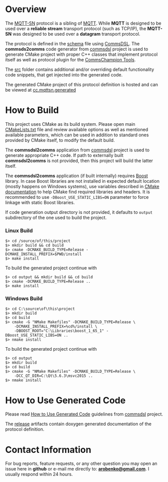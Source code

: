 # Overview
The [MQTT-SN](http://mqtt.org/2013/12/mqtt-for-sensor-networks-mqtt-sn) 
protocol is a sibling of [MQTT](http://mqtt.org). While **MQTT** is designed to be 
used over a **reliable stream** transport protocol (such as TCP/IP), the **MQTT-SN**
was designed to be used over a **datagram** transport protocol.

The protocol is defined in the [schema](dsl/schema.xml)
file using [CommsDSL](https://github.com/arobenko/CommsDSL-Specification).
The **commsds2comms** code generator from [commsdsl](https://github.com/arobenko/commsdsl)
project is used to generate CMake project with proper C++ classes that
implement protocol itself as well as protocol plugin for the
[CommsChampion Tools](https://github.com/arobenko/comms_champion#commschampion-tools).

The [src](src) folder contains additional and/or overriding default functionality 
code snippets, that get injected into the generated code.

The generated CMake project of this protocol definition is hosted and can be
viewed at [cc.mqttsn.generated](https://github.com/arobenko/cc.mqttsn.generated)

# How to Build
This project uses CMake as its build system. Please open main
[CMakeLists.txt](CMakeLists.txt) file and review available options as well as
mentioned available parameters, which can be used in addition to standard 
ones provided by CMake itself, to modify the default build. 

The **commsdsl2comms** application from [commsdsl](https://github.com/arobenko/commsdsl)
project is used to generate appropriate C++ code. If path to externally
built **commsdsl2comms** is not provided, then this project will build the
latter itself.

The **commsdsl2comms** application (if built internally) requires 
[Boost](https://www.boost.org) library.
In case Boost libraries are not installed in expected default location
(mostly happens on Windows systems), use variables described in 
[CMake documentation](https://cmake.org/cmake/help/v3.8/module/FindBoost.html) 
to help CMake find required libraries and headers. 
It is recommended to use `-DBoost_USE_STATIC_LIBS=ON` parameter to force
linkage with static Boost libraries.

If code generation output directory is not provided, it defaults to 
`output` subdirectory of the one used to build the project.

### Linux Build
```
$> cd /source/of/this/project
$> mkdir build && cd build
$> cmake -DCMAKE_BUILD_TYPE=Release -DCMAKE_INSTALL_PREFIX=$PWD/install 
$> make install
```
To build the generated project continue with
```
$> cd output && mkdir build && cd build
$> cmake -DCMAKE_BUILD_TYPE=Release ..
$> make install
```

### Windows Build
```
$> cd C:\source\of\this\project
$> mkdir build
$> cd build
$> cmake -G "NMake Makefiles" -DCMAKE_BUILD_TYPE=Release \ 
    -DCMAKE_INSTALL_PREFIX=%cd%/install \
    -DBOOST_ROOT="C:\Libraries\boost_1_65_1" -DBoost_USE_STATIC_LIBS=ON ..
$> nmake install
```
To build the generated project continue with
```
$> cd output 
$> mkdir build 
$> cd build
$> cmake -G "NMake Makefiles" -DCMAKE_BUILD_TYPE=Release \
    -DCC_QT_DIR=C:\Qt\5.6.3\msvc2015 ..
$> nmake install
```

# How to Use Generated Code
Please read [How to Use Generated Code](https://github.com/arobenko/commsdsl#how-to-use-generated-code)
guidelines from [commsdsl](https://github.com/arobenko/commsdsl) project.

The [release](https://github.com/arobenko/cc.mqttsn.commsdsl/releases)
artifacts contain doxygen generated documentation of the protocol definition.

# Contact Information
For bug reports, feature requests, or any other question you may open an issue
here in **github** or e-mail me directly to: **arobenko@gmail.com**. I usually
respond within 24 hours.

